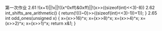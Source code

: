 第一次作业
2.61
!(x+1)||!x||!((x^0xff)&0xff)||!(x>>((sizeof(int)<<3)-8))
2.62
int_shifts_are_arithmetic()
{
return(!(((~0)>>((sizeof(int)<<3)-1))+1));
}
2.65
int odd_ones(unsigned x)
{
  x=(x>>16)^x;
  x=(x>>8)^x;
  x=(x>>4)^x;
  x=(x>>2)^x;
  x=(x>>1)^x;
  return x&1;
}
